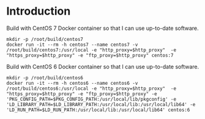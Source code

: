 # Introduction #

Build with CentOS 7 Docker container so that I can use up-to-date software.

```
mkdir -p /root/build/centos7
docker run -it --rm -h centos7 --name centos7 -v /root/build/centos7:/usr/local -e "http_proxy=$http_proxy"  -e "https_proxy=$http_proxy" -e "ftp_proxy=$http_proxy" centos:7
```

Build with CentOS 6 Docker container so that I can use up-to-date software.

```shell
mkdir -p /root/build/centos6
docker run -it --rm -h centos6 --name centos6 -v /root/build/centos6:/usr/local -e "http_proxy=$http_proxy"  -e "https_proxy=$http_proxy" -e "ftp_proxy=$http_proxy" -e 'PKG_CONFIG_PATH=$PKG_CONFIG_PATH:/usr/local/lib/pkgconfig' -e 'LD_LIBRARY_PATH=$LD_LIBRARY_PATH:/usr/local/lib:/usr/local/lib64' -e 'LD_RUN_PATH=$LD_RUN_PATH:/usr/local/lib:/usr/local/lib64' centos:6
```